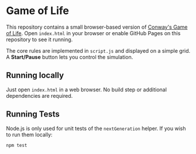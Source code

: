# Game of Life

This repository contains a small browser-based version of [Conway's Game of Life](https://en.wikipedia.org/wiki/Conway's_Game_of_Life). Open `index.html` in your browser or enable GitHub Pages on this repository to see it running.

The core rules are implemented in `script.js` and displayed on a simple grid. A **Start/Pause** button lets you control the simulation.

## Running locally

Just open `index.html` in a web browser. No build step or additional dependencies are required.

## Running Tests

Node.js is only used for unit tests of the `nextGeneration` helper. If you wish to run them locally:

```bash
npm test
```
